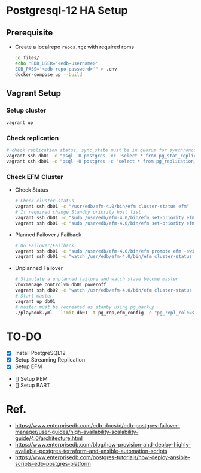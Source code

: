 # Postgresql-12 HA Setup

## Prerequisite
- Create a localrepo `repos.tgz` with required rpms
  ```bash
  cd files/
  echo "EDB_USER='<edb-username>'
  EDB_PASS='<edb-repo-password>'" > .env
  docker-compose up --build
  ```
## Vagrant Setup
### Setup cluster
```bash
vagrant up
```
### Check replication
```bash
# check replication status, sync_state must be in quorum for synchronous streamming
vagrant ssh db01 -c "psql -U postgres -xc 'select * from pg_stat_replication;'"
vagrant ssh db01 -c "psql -U postgres -c 'select * from pg_replication_slots;'"
```
### Check EFM Cluster
- Check Status
  ```bash
  # Check cluster status
  vagrant ssh db01 -c "/usr/edb/efm-4.0/bin/efm cluster-status efm"
  # If required change Standby priority host list
  vagrant ssh db01 -c "sudo /usr/edb/efm-4.0/bin/efm set-priority efm 192.168.33.12 1"
  vagrant ssh db01 -c "sudo /usr/edb/efm-4.0/bin/efm set-priority efm 192.168.33.13 2"
  ```
- Planned Failover / Failback
  ```bash
  # Do Failover/Failback
  vagrant ssh db01 -c "sudo /usr/edb/efm-4.0/bin/efm promote efm -switchover"
  vagrant ssh db01 -c "watch /usr/edb/efm-4.0/bin/efm cluster-status efm"
  ```
- Unplanned Failover
  ```bash
  # Stimulate a unplanned failure and watch slave become master
  vboxmanage controlvm db01 poweroff
  vagrant ssh db02 -c "watch /usr/edb/efm-4.0/bin/efm cluster-status efm"
  # Start master 
  vagrant up db01
  # master must be recreated as stanby using pg_backup
  ./playbook.yml --limit db01 -t pg_rep,efm_config -e "pg_repl_role=standby pg_master_ip=192.168.33.12" 
  ```

# TO-DO
- [x] Install PostgreSQL12
- [x] Setup Streaming Replication
- [x] Setup EFM 
- [] Setup PEM
- [] Setup BART

# Ref.
- https://www.enterprisedb.com/edb-docs/d/edb-postgres-failover-manager/user-guides/high-availability-scalability-guide/4.0/architecture.html
- https://www.enterprisedb.com/blog/how-provision-and-deploy-highly-available-postgres-terraform-and-ansible-automation-scripts
- https://www.enterprisedb.com/postgres-tutorials/how-deploy-ansible-scripts-edb-postgres-platform